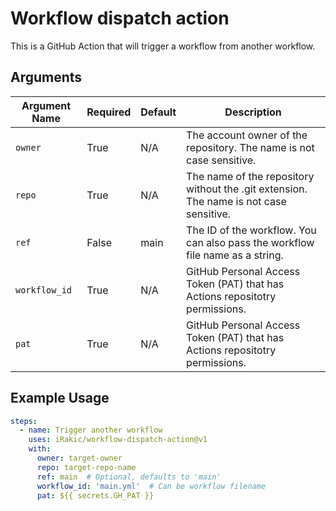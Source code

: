 # Workflow dispatch action

This is a GitHub Action that will trigger a workflow from another workflow.

## Arguments

| Argument Name            | Required   | Default     | Description                                                                            |
|--------------------------|------------|-------------|----------------------------------------------------------------------------------------|
| `owner`                  | True       | N/A         | The account owner of the repository. The name is not case sensitive.                   |
| `repo`                   | True       | N/A         | The name of the repository without the .git extension. The name is not case sensitive. |
| `ref`                    | False      | main        | The ID of the workflow. You can also pass the workflow file name as a string.          |
| `workflow_id`            | True       | N/A         | GitHub Personal Access Token (PAT) that has Actions repositotry permissions.           |
| `pat`                    | True       | N/A         | GitHub Personal Access Token (PAT) that has Actions repositotry permissions.           |

## Example Usage

```yaml
steps:
  - name: Trigger another workflow
    uses: iRakic/workflow-dispatch-action@v1
    with:
      owner: target-owner
      repo: target-repo-name
      ref: main  # Optional, defaults to 'main'
      workflow_id: 'main.yml'  # Can be workflow filename
      pat: ${{ secrets.GH_PAT }}
```
